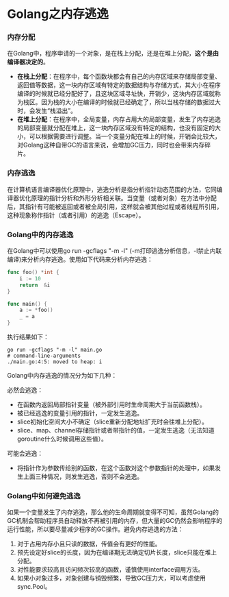# Golang之内存逃逸

### 内存分配

在Golang中，程序申请的一个对象，是在栈上分配，还是在堆上分配，**这个是由编译器决定的**。

- **在栈上分配**：在程序中，每个函数块都会有自己的内存区域来存储局部变量、返回值等数据，这一块内存区域有特定的数据结构与存储方式，其大小在程序编译的时候就已经分配好了，且这块区域寻址快，开销少，这块内存区域就称为栈区。因为栈的大小在编译的时候就已经确定了，所以当栈存储的数据过大时，会发生“栈溢出”。
- **在堆上分配**：在程序中，全局变量，内存占用大的局部变量，发生了内存逃逸的局部变量就分配在堆上，这一块内存区域没有特定的结构，也没有固定的大小，可以根据需要进行调整。当一个变量分配在堆上的时候，开销会比较大，对Golang这种自带GC的语言来说，会增加GC压力，同时也会带来内存碎片。

### 内存逃逸

在计算机语言编译器优化原理中，逃逸分析是指分析指针动态范围的方法，它同编译器优化原理的指针分析和外形分析相关联。当变量（或者对象）在方法中分配后，其指针有可能被返回或者被全局引用，这样就会被其他过程或者线程所引用，这种现象称作指针（或者引用）的逃逸（Escape）。

### Golang中的内存逃逸

在Golang中可以使用go run -gcflags "-m -l" (-m打印逃逸分析信息，-l禁止内联编译)来分析内存逃逸。使用如下代码来分析内存逃逸：

```go
func foo() *int {
    i := 10
    return  &i
}

func main() {
    a := *foo()
    _ = a
}
```

执行结果如下：

```shell
go run -gcflags "-m -l" main.go
# command-line-arguments
./main.go:4:5: moved to heap: i
```

Golang中内存逃逸的情况分为如下几种：

必然会逃逸：

- 在函数内返回局部指针变量（被外部引用时生命周期大于当前函数栈）。
- 被已经逃逸的变量引用的指针，一定发生逃逸。
- slice初始化空间大小不确定（slice重新分配地址扩充时会往堆上分配）。
- slice、map、channel存储指针或者带指针的值，一定发生逃逸（无法知道goroutine什么时候调用这些值）。

可能会逃逸：

- 将指针作为参数传给别的函数，在这个函数对这个参数指针的处理中，如果发生上面三种情况，则发生逃逸，否则不会逃逸。

### Golang中如何避免逃逸

如果一个变量发生了内存逃逸，那么他的生命周期就变得不可知，虽然Golang的GC机制会帮助程序员自动释放不再被引用的内存，但大量的GC仍然会影响程序的运行性能，所以要尽量减少程序的GC操作。避免内存逃逸的方法：

1. 对于占用内存小且只读的数据，传值会有更好的性能。
2. 预先设定好slice的长度，因为在编译期无法确定切片长度，slice只能在堆上分配。
3. 对性能要求较高且访问频次较高的函数，谨慎使用interface调用方法。
4. 如果小对象过多，对象创建与销毁频繁，导致GC压力大，可以考虑使用sync.Pool。



